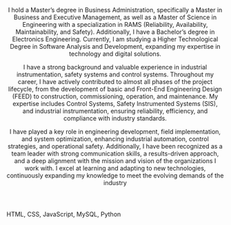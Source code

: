 <header>
<p style="text-aling = justify">
I hold a Master’s degree in Business Administration, specifically a Master in Business and Executive Management, as well as a Master of Science in Engineering with a specialization in RAMS (Reliability, Availability, Maintainability, and Safety). Additionally, I have a Bachelor’s degree in Electronics Engineering. Currently, I am studying a Higher Technological Degree in Software Analysis and Development, expanding my expertise in technology and digital solutions.

I have a strong background and valuable experience in industrial instrumentation, safety systems and control systems. Throughout my career, I have actively contributed to almost all phases of the project lifecycle, from the development of basic and Front-End Engineering Design (FEED) to construction, commissioning, operation, and maintenance. My expertise includes Control Systems, Safety Instrumented Systems (SIS), and industrial instrumentation, ensuring reliability, efficiency, and compliance with industry standards.

I have played a key role in engineering development, field implementation, and system optimization, enhancing industrial automation, control strategies, and operational safety. Additionally, I have been recognized as a team leader with strong communication skills, a results-driven approach, and a deep alignment with the mission and vision of the organizations I work with. I excel at learning and adapting to new technologies, continuously expanding my knowledge to meet the evolving demands of the industry
</p>

</header>

<footer>

HTML, CSS, JavaScript, MySQL, Python

</footer>
